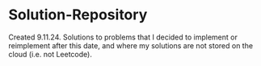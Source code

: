 # Solution-Repository

Created 9.11.24. Solutions to problems that I decided to implement or reimplement after this date, and where my solutions are not stored on the cloud (i.e. not Leetcode).

